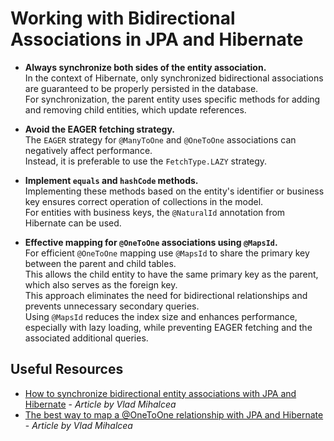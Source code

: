 # Working with Bidirectional Associations in JPA and Hibernate

- **Always synchronize both sides of the entity association.**  
  In the context of Hibernate, only synchronized bidirectional associations are guaranteed to be properly persisted in the database.  
  For synchronization, the parent entity uses specific methods for adding and removing child entities, which update references.

- **Avoid the EAGER fetching strategy.**  
  The `EAGER` strategy for `@ManyToOne` and `@OneToOne` associations can negatively affect performance.  
  Instead, it is preferable to use the `FetchType.LAZY` strategy.

- **Implement `equals` and `hashCode` methods.**  
  Implementing these methods based on the entity's identifier or business key ensures correct operation of collections in the model.  
  For entities with business keys, the `@NaturalId` annotation from Hibernate can be used.

- **Effective mapping for `@OneToOne` associations using `@MapsId`.**  
  For efficient `@OneToOne` mapping use `@MapsId` to share the primary key between the parent and child tables.  
  This allows the child entity to have the same primary key as the parent, which also serves as the foreign key.  
  This approach eliminates the need for bidirectional relationships and prevents unnecessary secondary queries.  
  Using `@MapsId` reduces the index size and enhances performance, especially with lazy loading, while preventing EAGER fetching and the associated additional queries.

## Useful Resources

- [How to synchronize bidirectional entity associations with JPA and Hibernate](https://vladmihalcea.com/jpa-hibernate-synchronize-bidirectional-entity-associations/) - *Article by Vlad Mihalcea*
- [The best way to map a @OneToOne relationship with JPA and Hibernate](https://vladmihalcea.com/the-best-way-to-map-a-onetoone-relationship-with-jpa-and-hibernate/) - *Article by Vlad Mihalcea*
